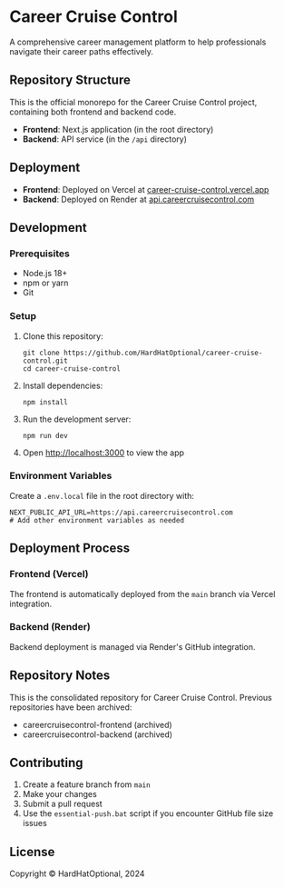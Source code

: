 # Career Cruise Control

A comprehensive career management platform to help professionals navigate their career paths effectively.

## Repository Structure

This is the official monorepo for the Career Cruise Control project, containing both frontend and backend code.

- **Frontend**: Next.js application (in the root directory)
- **Backend**: API service (in the `/api` directory)

## Deployment

- **Frontend**: Deployed on Vercel at [career-cruise-control.vercel.app](https://career-cruise-control.vercel.app)
- **Backend**: Deployed on Render at [api.careercruisecontrol.com](https://api.careercruisecontrol.com)

## Development

### Prerequisites
- Node.js 18+
- npm or yarn
- Git

### Setup
1. Clone this repository:
   ```
   git clone https://github.com/HardHatOptional/career-cruise-control.git
   cd career-cruise-control
   ```

2. Install dependencies:
   ```
   npm install
   ```

3. Run the development server:
   ```
   npm run dev
   ```

4. Open [http://localhost:3000](http://localhost:3000) to view the app

### Environment Variables

Create a `.env.local` file in the root directory with:

```
NEXT_PUBLIC_API_URL=https://api.careercruisecontrol.com
# Add other environment variables as needed
```

## Deployment Process

### Frontend (Vercel)
The frontend is automatically deployed from the `main` branch via Vercel integration.

### Backend (Render)
Backend deployment is managed via Render's GitHub integration.

## Repository Notes

This is the consolidated repository for Career Cruise Control. Previous repositories have been archived:
- careercruisecontrol-frontend (archived)
- careercruisecontrol-backend (archived)

## Contributing

1. Create a feature branch from `main`
2. Make your changes
3. Submit a pull request
4. Use the `essential-push.bat` script if you encounter GitHub file size issues

## License

Copyright © HardHatOptional, 2024